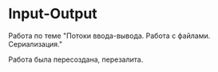 # Input-Output

Работа по теме "Потоки ввода-вывода. Работа с файлами. Сериализация."

Работа была пересоздана, перезалита.
